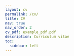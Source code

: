 ```yaml
---
layout: cv
permalink: /cv/
title: CV
nav: true
nav_order: 2
cv_pdf: example_pdf.pdf
description: Curriculum vitae
toc:
  sidebar: left
---
```


